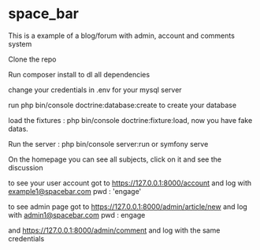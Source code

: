 # space_bar

This is a example of a blog/forum with admin, account and comments system

Clone the repo

Run composer install to dl all dependencies

change your credentials in .env for your mysql server

run php bin/console doctrine:database:create to create your database

load the fixtures : php bin/console doctrine:fixture:load, now you have fake datas.

Run the server : php bin/console server:run or symfony serve

On the homepage you can see all subjects, click on it and see the discussion

to see your user account got to https://127.0.0.1:8000/account and log with example1@spacebar.com pwd : 'engage'

to see admin page got to https://127.0.0.1:8000/admin/article/new and log with admin1@spacebar.com pwd : engage

and https://127.0.0.1:8000/admin/comment and log with the same credentials
